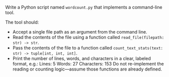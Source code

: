 Write a Python script named `wordcount.py` that implements a command-line tool.

The tool should:
- Accept a single file path as an argument from the command line.
- Read the contents of the file using a function called `read_file(filepath: str) -> str`.
- Pass the contents of the file to a function called `count_text_stats(text: str) -> tuple[int, int, int]`.
- Print the number of lines, words, and characters in a clear, labeled format, e.g.:
    Lines: 5
    Words: 27
    Characters: 153
Do not re-implement the reading or counting logic—assume those functions are already defined.

